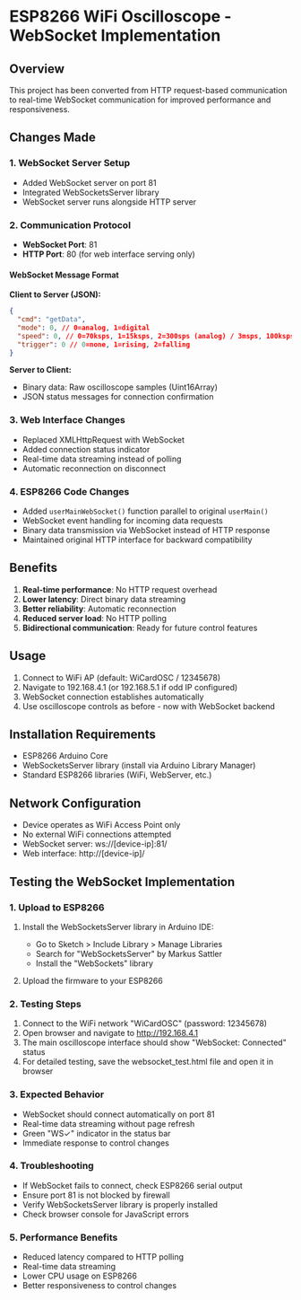 # ESP8266 WiFi Oscilloscope - WebSocket Implementation

## Overview

This project has been converted from HTTP request-based communication to real-time WebSocket communication for improved performance and responsiveness.

## Changes Made

### 1. WebSocket Server Setup

- Added WebSocket server on port 81
- Integrated WebSocketsServer library
- WebSocket server runs alongside HTTP server

### 2. Communication Protocol

- **WebSocket Port**: 81
- **HTTP Port**: 80 (for web interface serving only)

#### WebSocket Message Format

**Client to Server (JSON):**

```json
{
  "cmd": "getData",
  "mode": 0, // 0=analog, 1=digital
  "speed": 0, // 0=70ksps, 1=15ksps, 2=300sps (analog) / 3msps, 100ksps, 3ksps (digital)
  "trigger": 0 // 0=none, 1=rising, 2=falling
}
```

**Server to Client:**

- Binary data: Raw oscilloscope samples (Uint16Array)
- JSON status messages for connection confirmation

### 3. Web Interface Changes

- Replaced XMLHttpRequest with WebSocket
- Added connection status indicator
- Real-time data streaming instead of polling
- Automatic reconnection on disconnect

### 4. ESP8266 Code Changes

- Added `userMainWebSocket()` function parallel to original `userMain()`
- WebSocket event handling for incoming data requests
- Binary data transmission via WebSocket instead of HTTP response
- Maintained original HTTP interface for backward compatibility

## Benefits

1. **Real-time performance**: No HTTP request overhead
2. **Lower latency**: Direct binary data streaming
3. **Better reliability**: Automatic reconnection
4. **Reduced server load**: No HTTP polling
5. **Bidirectional communication**: Ready for future control features

## Usage

1. Connect to WiFi AP (default: WiCardOSC / 12345678)
2. Navigate to 192.168.4.1 (or 192.168.5.1 if odd IP configured)
3. WebSocket connection establishes automatically
4. Use oscilloscope controls as before - now with WebSocket backend

## Installation Requirements

- ESP8266 Arduino Core
- WebSocketsServer library (install via Arduino Library Manager)
- Standard ESP8266 libraries (WiFi, WebServer, etc.)

## Network Configuration

- Device operates as WiFi Access Point only
- No external WiFi connections attempted
- WebSocket server: ws://[device-ip]:81/
- Web interface: http://[device-ip]/

## Testing the WebSocket Implementation

### 1. Upload to ESP8266

1. Install the WebSocketsServer library in Arduino IDE:

   - Go to Sketch > Include Library > Manage Libraries
   - Search for "WebSocketsServer" by Markus Sattler
   - Install the "WebSockets" library

2. Upload the firmware to your ESP8266

### 2. Testing Steps

1. Connect to the WiFi network "WiCardOSC" (password: 12345678)
2. Open browser and navigate to http://192.168.4.1
3. The main oscilloscope interface should show "WebSocket: Connected" status
4. For detailed testing, save the websocket_test.html file and open it in browser

### 3. Expected Behavior

- WebSocket should connect automatically on port 81
- Real-time data streaming without page refresh
- Green "WS✓" indicator in the status bar
- Immediate response to control changes

### 4. Troubleshooting

- If WebSocket fails to connect, check ESP8266 serial output
- Ensure port 81 is not blocked by firewall
- Verify WebSocketsServer library is properly installed
- Check browser console for JavaScript errors

### 5. Performance Benefits

- Reduced latency compared to HTTP polling
- Real-time data streaming
- Lower CPU usage on ESP8266
- Better responsiveness to control changes
